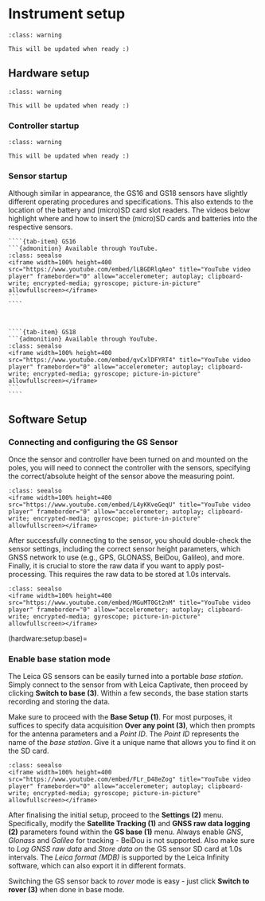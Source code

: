 # Instrument setup

```{admonition} Work in progress
:class: warning

This will be updated when ready :)
```

## Hardware setup

```{admonition} Work in progress
:class: warning

This will be updated when ready :)
```
### Controller startup

```{admonition} Work in progress
:class: warning

This will be updated when ready :)
```

### Sensor startup

Although similar in appearance, the GS16 and GS18 sensors have slightly different operating procedures and specifications.
This also extends to the location of the battery and (micro)SD card slot readers.
The videos below highlight where and how to insert the (micro)SD cards and batteries into the respective sensors.

`````{tab-set}
````{tab-item} GS16
```{admonition} Available through YouTube.
:class: seealso
<iframe width=100% height=400 src="https://www.youtube.com/embed/lLBGDRlqAeo" title="YouTube video player" frameborder="0" allow="accelerometer; autoplay; clipboard-write; encrypted-media; gyroscope; picture-in-picture" allowfullscreen></iframe>
```
````



````{tab-item} GS18
```{admonition} Available through YouTube.
:class: seealso
<iframe width=100% height=400 src="https://www.youtube.com/embed/qvCxlDFYRT4" title="YouTube video player" frameborder="0" allow="accelerometer; autoplay; clipboard-write; encrypted-media; gyroscope; picture-in-picture" allowfullscreen></iframe>
```
````
`````

## Software Setup

### Connecting and configuring the GS Sensor

Once the sensor and controller have been turned on and mounted on the poles, you will need to connect the controller with the sensors, specifying the correct/absolute height of the sensor above the measuring point.

```{admonition} Available through YouTube.
:class: seealso
<iframe width=100% height=400 src="https://www.youtube.com/embed/L4yKKveGeqU" title="YouTube video player" frameborder="0" allow="accelerometer; autoplay; clipboard-write; encrypted-media; gyroscope; picture-in-picture" allowfullscreen></iframe>
```

After successfully connecting to the sensor, you should double-check the sensor settings, including the correct sensor height parameters, which GNSS network to use (e.g., GPS, GLONASS, BeiDou, Galileo), and more.
Finally, it is crucial to store the raw data if you want to apply post-processing.
This requires the raw data to be stored at 1.0s intervals.

```{admonition} Available through YouTube.
:class: seealso
<iframe width=100% height=400 src="https://www.youtube.com/embed/MGuMT0Gt2nM" title="YouTube video player" frameborder="0" allow="accelerometer; autoplay; clipboard-write; encrypted-media; gyroscope; picture-in-picture" allowfullscreen></iframe>
```

(hardware:setup:base)=
### Enable base station mode

The Leica GS sensors can be easily turned into a portable *base station*.
Simply connect to the sensor from with Leica Captivate, then proceed by clicking **Switch to base (3)**.
Within a few seconds, the base station starts recording and storing the data.

Make sure to proceed with the **Base Setup (1)**.
For most purposes, it suffices to specify data acquisition **Over any point (3)**, which then prompts for the antenna parameters and a *Point ID*.
The *Point ID* represents the name of the *base station*.
Give it a unique name that allows you to find it on the SD card.

```{admonition} Available through YouTube.
:class: seealso
<iframe width=100% height=400 src="https://www.youtube.com/embed/FLr_D48eZog" title="YouTube video player" frameborder="0" allow="accelerometer; autoplay; clipboard-write; encrypted-media; gyroscope; picture-in-picture" allowfullscreen></iframe>
```

After finalising the initial setup, proceed to the **Settings (2)** menu.
Specifically, modify the **Satellite Tracking (1)** and **GNSS raw data logging (2)** parameters found within the **GS base (1)** menu.
Always enable *GNS*, *Glonass* and *Galileo* for tracking - BeiDou is not supported.
Also make sure to *Log GNSS raw data* and *Store data on* the GS sensor SD card at 1.0s intervals.
The *Leica format (MDB)* is supported by the Leica Infinity software, which can also export it in different formats.

Switching the GS sensor back to *rover* mode is easy - just click **Switch to rover (3)** when done in base mode.
